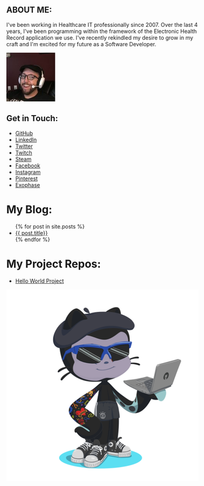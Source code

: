 ## ABOUT ME:
I've been working in Healthcare IT professionally since 2007.  Over the last 4 years, I've been programming within the framework of the Electronic Health Record application we use.  I've recently rekindled my desire to grow in my craft and I'm excited for my future as a Software Developer.  


![Image](Images/Matts_Happy_Headshot.jpg)

## Get in Touch:
* [GitHub](http://github.com/Shepherd921)  
* [LinkedIn](https://www.linkedin.com/in/matthew-shepherd-5a961662/)  
* [Twitter](http://twitter.com/shepdogg921)  
* [Twitch](https://www.twitch.tv/shepherd921)  
* [Steam](https://steamcommunity.com/profiles/76561197998312360/)  
* [Facebook](http://https://www.facebook.com/matthew.shepherd.777)  
* [Instagram](https:/https://www.instagram.com/shepdogg921/)  
* [Pinterest](https://www.pinterest.com/matthewshepherd2182/_saved/)  
* [Exophase](https://www.exophase.com/user/shepdogg921/)  


# My Blog:

<ul>
  {% for post in site.posts %}
    <li>
      <a href="{{ post.url }}">{{ post.title}}</a>
    </li>
  {% endfor %}
</ul>


# My Project Repos:

<ul>
<li><a href="https://shepherd921.github.io/HelloWorld/">Hello World Project</a></li>
</ul>

![Image](Images/OctoCat.png)  
